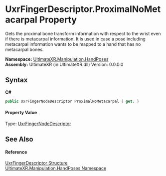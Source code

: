 # UxrFingerDescriptor.ProximalNoMetacarpal Property 
 

Gets the proximal bone transform information with respect to the wrist even if there is metacarpal information. It is used in case a pose including metacarpal information wants to be mapped to a hand that has no metacarpal bones.

**Namespace:**&nbsp;<a href="N_UltimateXR_Manipulation_HandPoses">UltimateXR.Manipulation.HandPoses</a><br />**Assembly:**&nbsp;UltimateXR (in UltimateXR.dll) Version: 0.0.0.0

## Syntax

**C#**<br />
``` C#
public UxrFingerNodeDescriptor ProximalNoMetacarpal { get; }
```


#### Property Value
Type: <a href="T_UltimateXR_Manipulation_HandPoses_UxrFingerNodeDescriptor">UxrFingerNodeDescriptor</a>

## See Also


#### Reference
<a href="T_UltimateXR_Manipulation_HandPoses_UxrFingerDescriptor">UxrFingerDescriptor Structure</a><br /><a href="N_UltimateXR_Manipulation_HandPoses">UltimateXR.Manipulation.HandPoses Namespace</a><br />